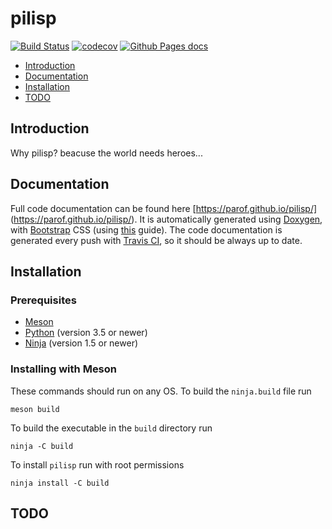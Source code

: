 # pilisp #


[![Build Status](https://travis-ci.com/parof/pilisp.svg?token=tdfVkJVdJvEzUpskJRQE&branch=master)](https://travis-ci.com/parof/pilisp) [![codecov](https://codecov.io/gh/parof/pilisp/branch/master/graph/badge.svg)](https://codecov.io/gh/parof/pilisp) [![Github Pages docs](https://img.shields.io/badge/docs-ghpages-blue.svg)](https://parof.github.io/pilisp/)

* [Introduction](#introduction)
* [Documentation](#documentation)
* [Installation](#installation)
* [TODO](#todo)

## Introduction ##

Why pilisp? beacuse the world needs heroes...

## Documentation ##
Full code documentation can be found here [https://parof.github.io/pilisp/] (https://parof.github.io/pilisp/). It is automatically generated using [Doxygen](http://www.stack.nl/~dimitri/doxygen/), with [Bootstrap](https://getbootstrap.com/) CSS (using [this](https://github.com/Velron/doxygen-bootstrapped) guide). The code documentation is generated every push with [Travis CI](https://travis-ci.org/), so it should be always up to date.

## Installation ##

### Prerequisites ###

* [Meson](http://mesonbuild.com/)
* [Python](https://www.python.org/) (version 3.5 or newer)
* [Ninja](https://ninja-build.org/) (version 1.5 or newer)

### Installing with Meson ###

These commands should run on any OS. To build the `ninja.build` file run

```
meson build
```

To build the executable in the `build` directory run

```
ninja -C build
```

To install `pilisp` run with root permissions

```
ninja install -C build
```

## TODO ##


